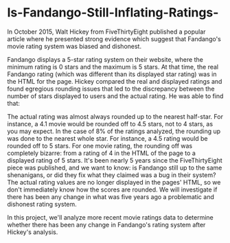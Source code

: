 # Is-Fandango-Still-Inflating-Ratings-

In October 2015, Walt Hickey from FiveThirtyEight published a popular article where he presented strong evidence which suggest that Fandango's movie rating system was biased and dishonest.

Fandango displays a 5-star rating system on their website, where the minimum rating is 0 stars and the maximum is 5 stars. At that time, the real Fandango rating (which was different than its displayed star rating) was in the HTML for the page. Hickey compared the real and displayed ratings and found egregious rounding issues that led to the discrepancy between the number of stars displayed to users and the actual rating. He was able to find that:

The actual rating was almost always rounded up to the nearest half-star. For instance, a 4.1 movie would be rounded off to 4.5 stars, not to 4 stars, as you may expect.
In the case of 8% of the ratings analyzed, the rounding up was done to the nearest whole star. For instance, a 4.5 rating would be rounded off to 5 stars.
For one movie rating, the rounding off was completely bizarre: from a rating of 4 in the HTML of the page to a displayed rating of 5 stars.
It's been nearly 5 years since the FiveThirtyEight piece was published, and we want to know: is Fandango still up to the same shenanigans, or did they fix what they claimed was a bug in their system? The actual rating values are no longer displayed in the pages' HTML, so we don't immediately know how the scores are rounded. We will investigate if there has been any change in what was five years ago a problematic and dishonest rating system.

In this project, we'll analyze more recent movie ratings data to determine whether there has been any change in Fandango's rating system after Hickey's analysis.
